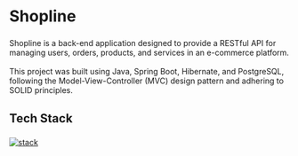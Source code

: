 <h1 align="left">Shopline</h1>

###

<p align="left">Shopline is a back-end application designed to provide a RESTful API for managing users, orders, products, and services in an e-commerce platform.<br><br>This project was built using Java, Spring Boot, Hibernate, and PostgreSQL, following the Model-View-Controller (MVC) design pattern and adhering to SOLID principles.</p>

###

<h2 align="left">Tech Stack</h2>

###

[![stack](https://skillicons.dev/icons?i=java,spring,hibernate,postgres&theme=dark&height=120)](https://skillicons.dev)

